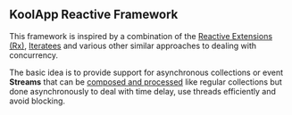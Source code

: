 ## KoolApp Reactive Framework

This framework is inspired by a combination of the [Reactive Extensions (Rx)](http://msdn.microsoft.com/en-us/data/gg577609),
[Iteratees](http://okmij.org/ftp/Streams.html) and various other similar approaches to dealing with concurrency.

The basic idea is to provide support for asynchronous collections or event **Streams** that can be
[composed and processed](https://github.com/koolapp/koolapp/blob/master/koolapp-reactive/src/test/kotlin/test/koolapp/reactive/CollectionTest.kt#L15) like regular collections
but done asynchronously to deal with time delay, use threads efficiently and avoid blocking.

